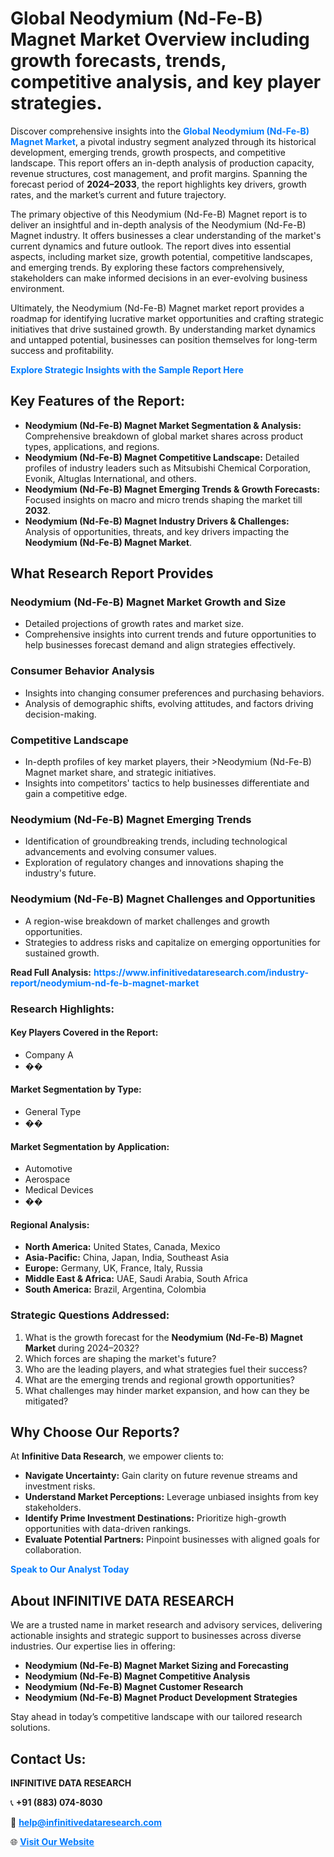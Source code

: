 <h1>Global Neodymium (Nd-Fe-B) Magnet Market Overview including growth forecasts, trends, competitive analysis, and key player strategies.</h1>
<p>
Discover comprehensive insights into the 
<a href="https://www.infinitivedataresearch.com/industry-report/neodymium-nd-fe-b-magnet-market" rel="dofollow" style="color: #007BFF; text-decoration: none;"><strong>Global Neodymium (Nd-Fe-B) Magnet Market</strong></a>, a pivotal industry segment analyzed through its historical development, emerging trends, growth prospects, and competitive landscape. This report offers an in-depth analysis of production capacity, revenue structures, cost management, and profit margins. Spanning the forecast period of <strong>2024–2033</strong>, the report highlights key drivers, growth rates, and the market’s current and future trajectory.
</p>
<p>
The primary objective of this Neodymium (Nd-Fe-B) Magnet report is to deliver an insightful and in-depth analysis of the Neodymium (Nd-Fe-B) Magnet industry. It offers businesses a clear understanding of the market's current dynamics and future outlook. The report dives into essential aspects, including market size, growth potential, competitive landscapes, and emerging trends. By exploring these factors comprehensively, stakeholders can make informed decisions in an ever-evolving business environment.
</p>
<p>
Ultimately, the Neodymium (Nd-Fe-B) Magnet market report provides a roadmap for identifying lucrative market opportunities and crafting strategic initiatives that drive sustained growth. By understanding market dynamics and untapped potential, businesses can position themselves for long-term success and profitability.
</p>
<p>
<a href="https://www.infinitivedataresearch.com/request-sample/reportId=108939" style="color: #007BFF; text-decoration: none;"><strong>Explore Strategic Insights with the Sample Report Here</strong></a>
</p>

<h2>Key Features of the Report:</h2>
<ul>
<li><strong>Neodymium (Nd-Fe-B) Magnet Market Segmentation & Analysis:</strong> Comprehensive breakdown of global market shares across product types, applications, and regions.</li>
<li><strong>Neodymium (Nd-Fe-B) Magnet Competitive Landscape:</strong> Detailed profiles of industry leaders such as Mitsubishi Chemical Corporation, Evonik, Altuglas International, and others.</li>
<li><strong>Neodymium (Nd-Fe-B) Magnet Emerging Trends & Growth Forecasts:</strong> Focused insights on macro and micro trends shaping the market till <strong>2032</strong>.</li>
<li><strong>Neodymium (Nd-Fe-B) Magnet Industry Drivers & Challenges:</strong> Analysis of opportunities, threats, and key drivers impacting the <strong>Neodymium (Nd-Fe-B) Magnet Market</strong>.</li>
</ul>

<h2>What Research Report Provides</h2>
<h3>Neodymium (Nd-Fe-B) Magnet Market Growth and Size</h3>
<ul>
<li>Detailed projections of growth rates and market size.</li>
<li>Comprehensive insights into current trends and future opportunities to help businesses forecast demand and align strategies effectively.</li>
</ul>

<h3>Consumer Behavior Analysis</h3>
<ul>
<li>Insights into changing consumer preferences and purchasing behaviors.</li>
<li>Analysis of demographic shifts, evolving attitudes, and factors driving decision-making.</li>
</ul>

<h3>Competitive Landscape</h3>
<ul>
<li>In-depth profiles of key market players, their >Neodymium (Nd-Fe-B) Magnet market share, and strategic initiatives.</li>
<li>Insights into competitors' tactics to help businesses differentiate and gain a competitive edge.</li>
</ul>

<h3>Neodymium (Nd-Fe-B) Magnet Emerging Trends</h3>
<ul>
<li>Identification of groundbreaking trends, including technological advancements and evolving consumer values.</li>
<li>Exploration of regulatory changes and innovations shaping the industry's future.</li>
</ul>

<h3>Neodymium (Nd-Fe-B) Magnet Challenges and Opportunities</h3>
<ul>
<li>A region-wise breakdown of market challenges and growth opportunities.</li>
<li>Strategies to address risks and capitalize on emerging opportunities for sustained growth.</li>
</ul>
<p><strong>Read Full Analysis:</strong> <a href="https://www.infinitivedataresearch.com/industry-report/neodymium-nd-fe-b-magnet-market" rel="dofollow" style="color: #007BFF; text-decoration: none;"><strong>https://www.infinitivedataresearch.com/industry-report/neodymium-nd-fe-b-magnet-market</strong></a></p>
<h3>Research Highlights:</h3>
<h4>Key Players Covered in the Report:</h4>
<ul><li>Company A</li><li>��</li></ul>
<h4>Market Segmentation by Type:</h4>
<ul><li>General Type</li><li>��</li></ul>
<h4>Market Segmentation by Application:</h4>
<ul><li>Automotive</li><li>Aerospace</li><li>Medical Devices</li><li>��</li></ul>

<h4>Regional Analysis:</h4>
<ul>
<li><strong>North America:</strong> United States, Canada, Mexico</li>
<li><strong>Asia-Pacific:</strong> China, Japan, India, Southeast Asia</li>
<li><strong>Europe:</strong> Germany, UK, France, Italy, Russia</li>
<li><strong>Middle East & Africa:</strong> UAE, Saudi Arabia, South Africa</li>
<li><strong>South America:</strong> Brazil, Argentina, Colombia</li>
</ul>

<h3>Strategic Questions Addressed:</h3>
<ol>
<li>What is the growth forecast for the <strong>Neodymium (Nd-Fe-B) Magnet Market</strong> during 2024–2032?</li>
<li>Which forces are shaping the market's future?</li>
<li>Who are the leading players, and what strategies fuel their success?</li>
<li>What are the emerging trends and regional growth opportunities?</li>
<li>What challenges may hinder market expansion, and how can they be mitigated?</li>
</ol>

<h2>Why Choose Our Reports?</h2>
<p>At <strong>Infinitive Data Research</strong>, we empower clients to:</p>
<ul>
<li><strong>Navigate Uncertainty:</strong> Gain clarity on future revenue streams and investment risks.</li>
<li><strong>Understand Market Perceptions:</strong> Leverage unbiased insights from key stakeholders.</li>
<li><strong>Identify Prime Investment Destinations:</strong> Prioritize high-growth opportunities with data-driven rankings.</li>
<li><strong>Evaluate Potential Partners:</strong> Pinpoint businesses with aligned goals for collaboration.</li>
</ul>
<p><a href="https://www.infinitivedataresearch.com/industry-report/neodymium-nd-fe-b-magnet-market" rel="dofollow" style="color: #007BFF; text-decoration: none;"><strong>Speak to Our Analyst Today</strong></a></p>

<h2>About INFINITIVE DATA RESEARCH</h2>
<p>We are a trusted name in market research and advisory services, delivering actionable insights and strategic support to businesses across diverse industries. Our expertise lies in offering:</p>
<ul>
<li><strong>Neodymium (Nd-Fe-B) Magnet Market Sizing and Forecasting</strong></li>
<li><strong>Neodymium (Nd-Fe-B) Magnet Competitive Analysis</strong></li>
<li><strong>Neodymium (Nd-Fe-B) Magnet Customer Research</strong></li>
<li><strong>Neodymium (Nd-Fe-B) Magnet Product Development Strategies</strong></li>
</ul>
<p>Stay ahead in today’s competitive landscape with our tailored research solutions.</p>

<h2>Contact Us:</h2>
<p><strong>INFINITIVE DATA RESEARCH</strong></p>
<p>📞 <strong>+91 (883) 074-8030</strong></p>
<p>📧 <strong><a href="mailto:help@infinitivedataresearch.com" style="color: #007BFF;">help@infinitivedataresearch.com</a></strong></p>
<p>🌐 <strong><a href="https://www.infinitivedataresearch.com" rel="dofollow" style="color: #007BFF;">Visit Our Website</a></strong></p>